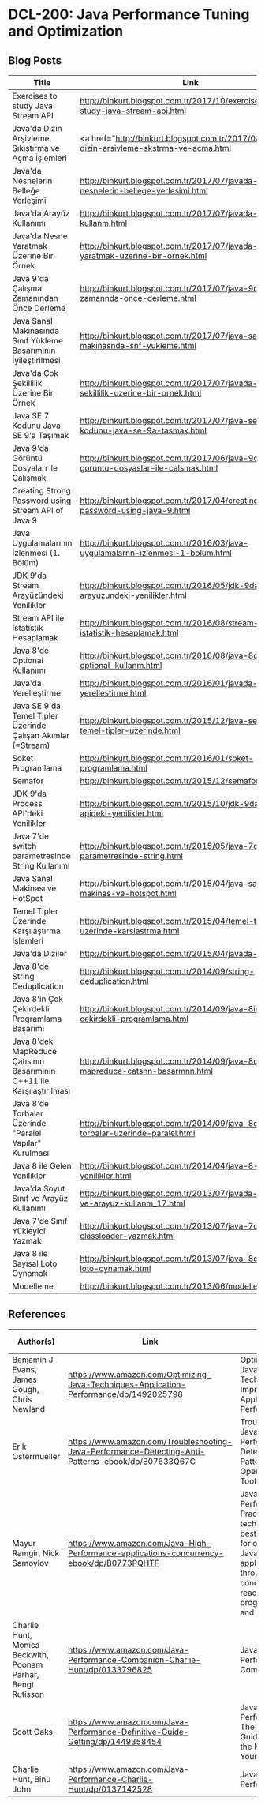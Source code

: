 # DCL-200: Java Performance Tuning and Optimization

## Blog Posts

Title | Link
----- | -------------
Exercises to study Java Stream API|http://binkurt.blogspot.com.tr/2017/10/exercises-to-study-java-stream-api.html 
Java'da Dizin Arşivleme, Sıkıştırma ve Açma İşlemleri|<a href="http://binkurt.blogspot.com.tr/2017/08/javada-dizin-arsivleme-skstrma-ve-acma.html
Java'da Nesnelerin Belleğe Yerleşimi|http://binkurt.blogspot.com.tr/2017/07/javada-nesnelerin-bellege-yerlesimi.html
Java'da Arayüz Kullanımı|http://binkurt.blogspot.com.tr/2017/07/javada-arayuz-kullanm.html
Java'da Nesne Yaratmak Üzerine Bir Örnek|http://binkurt.blogspot.com.tr/2017/07/javada-nesne-yaratmak-uzerine-bir-ornek.html
Java 9'da Çalışma Zamanından Önce Derleme|http://binkurt.blogspot.com.tr/2017/07/java-9da-calsma-zamannda-once-derleme.html							
Java Sanal Makinasında Sınıf Yükleme Başarımının İyileştirilmesi|http://binkurt.blogspot.com.tr/2017/07/java-sanal-makinasnda-snf-yukleme.html								
Java'da Çok Şekillilik Üzerine Bir Örnek|http://binkurt.blogspot.com.tr/2017/07/javada-cok-sekillilik-uzerine-bir-ornek.html								
Java SE 7 Kodunu Java SE 9'a Taşımak|http://binkurt.blogspot.com.tr/2017/07/java-se-7-kodunu-java-se-9a-tasmak.html								
Java 9'da Görüntü Dosyaları ile Çalışmak|http://binkurt.blogspot.com.tr/2017/06/java-9da-goruntu-dosyaslar-ile-calsmak.html								
Creating Strong Password using Stream API of Java 9|http://binkurt.blogspot.com.tr/2017/04/creating-strong-password-using-java-9.html							
Java Uygulamalarının İzlenmesi (1. Bölüm)|http://binkurt.blogspot.com.tr/2016/03/java-uygulamalarnn-izlenmesi-1-bolum.html							
JDK 9'da Stream Arayüzündeki Yenilikler|http://binkurt.blogspot.com.tr/2016/05/jdk-9da-stream-arayuzundeki-yenilikler.html								
Stream API ile İstatistik Hesaplamak|http://binkurt.blogspot.com.tr/2016/08/stream-api-ile-istatistik-hesaplamak.html								
Java 8'de Optional Kullanımı|http://binkurt.blogspot.com.tr/2016/08/java-8de-optional-kullanm.html								
Java'da Yerelleştirme|http://binkurt.blogspot.com.tr/2016/01/javada-yerellestirme.html									
Java SE 9'da Temel Tipler Üzerinde Çalışan Akımlar (=Stream)|http://binkurt.blogspot.com.tr/2015/12/java-se-8de-temel-tipler-uzerinde.html								
Soket Programlama|http://binkurt.blogspot.com.tr/2016/01/soket-programlama.html							
Semafor|http://binkurt.blogspot.com.tr/2015/12/semafor.html							
JDK 9'da Process API'deki Yenilikler|http://binkurt.blogspot.com.tr/2015/10/jdk-9da-process-apideki-yenilikler.html								
Java 7'de switch parametresinde String Kullanımı|http://binkurt.blogspot.com.tr/2015/05/java-7de-switch-parametresinde-string.html													
Java Sanal Makinası ve HotSpot|http://binkurt.blogspot.com.tr/2015/04/java-sanal-makinas-ve-hotspot.html							
Temel Tipler Üzerinde Karşılaştırma İşlemleri|http://binkurt.blogspot.com.tr/2015/04/temel-tipler-uzerinde-karslastrma.html							
Java'da Diziler|http://binkurt.blogspot.com.tr/2015/04/javada-diziler.html							
Java 8'de String Deduplication|http://binkurt.blogspot.com.tr/2014/09/string-deduplication.html							
Java 8'in Çok Çekirdekli Programlama Başarımı|http://binkurt.blogspot.com.tr/2014/09/java-8in-cok-cekirdekli-programlama.html
Java 8'deki MapReduce Çatısının Başarımının C++11 ile Karşılaştırılması|http://binkurt.blogspot.com.tr/2014/09/java-8deki-mapreduce-catsnn-basarmnn.html	
Java 8'de Torbalar Üzerinde "Paralel Yapılar" Kurulması|http://binkurt.blogspot.com.tr/2014/09/java-8de-torbalar-uzerinde-paralel.html	
Java 8 ile Gelen Yenilikler|http://binkurt.blogspot.com.tr/2014/04/java-8-ile-gelen-yenilikler.html	
Java'da Soyut Sınıf ve Arayüz Kullanımı|http://binkurt.blogspot.com.tr/2013/07/javada-soyut-snf-ve-arayuz-kullanm_17.html
Java 7'de Sınıf Yükleyici Yazmak|http://binkurt.blogspot.com.tr/2013/07/java-7de-classloader-yazmak.html		
Java 8 ile Sayısal Loto Oynamak|http://binkurt.blogspot.com.tr/2013/07/java-8de-saysal-loto-oynamak.html
Modelleme|http://binkurt.blogspot.com.tr/2013/06/modelleme_28.html	

## References

Author(s) | Link  | Title | Publication Year
--------- | ----- | ----- | -----------------
Benjamin J Evans, James Gough, Chris Newland|https://www.amazon.com/Optimizing-Java-Techniques-Application-Performance/dp/1492025798|Optimizing Java: Practical Techniques for Improving JVM Application Performance|2018
Erik Ostermueller|https://www.amazon.com/Troubleshooting-Java-Performance-Detecting-Anti-Patterns-ebook/dp/B07633Q67C|Troubleshooting Java Performance: Detecting Anti-Patterns with Open Source Tools|2017
Mayur Ramgir, Nick Samoylov|https://www.amazon.com/Java-High-Performance-applications-concurrency-ebook/dp/B0773PQHTF|Java 9 High Performance: Practical techniques and best practices for optimizing Java applications through concurrency, reactive programming, and more|2017</td> 
Charlie Hunt, Monica Beckwith, Poonam Parhar, Bengt Rutisson|https://www.amazon.com/Java-Performance-Companion-Charlie-Hunt/dp/0133796825|Java Performance Companion|2016
Scott Oaks|https://www.amazon.com/Java-Performance-Definitive-Guide-Getting/dp/1449358454|Java Performance: The Definitive Guide: Getting the Most Out of Your Code|2014
Charlie Hunt, Binu John|https://www.amazon.com/Java-Performance-Charlie-Hunt/dp/0137142528|Java Performance|2011
